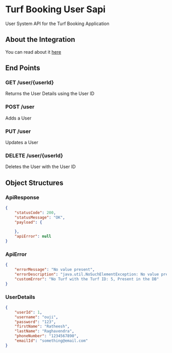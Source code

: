 # Turf Booking User Sapi
User System API for the Turf Booking Application

## About the Integration
You can read about it [here](https://github.com/RatheeshRaghavendra/My-Projects/blob/main/Turf-Booking-Service.md)

## End Points

### GET /user/{userId}

Returns the User Details using the User ID

### POST /user

Adds a User

### PUT /user

Updates a User

### DELETE /user/{userId}

Deletes the User with the User ID

## Object Structures

### ApiResponse

```json
{
    "statusCode": 200,
    "statusMessage": "OK",
    "payload": {
    
    },
    "apiError": null
}
```

### ApiError

```json
{
	"errorMessage": "No value present",
	"errorDescription": "java.util.NoSuchElementException: No value present",
	"customError": "No Turf with the Turf ID: 5, Present in the DB"
}
```

### UserDetails

```json
{
	"userId": 1,
	"username": "ouji",
	"password": "123",
	"firstName": "Ratheesh",
	"lastName": "Raghavendra",
	"phoneNumber": "1234567890",
	"emailId": "something@email.com"
}
```
